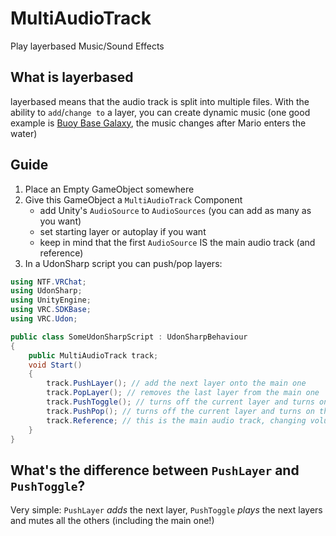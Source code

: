 # MultiAudioTrack

Play layerbased Music/Sound Effects

## What is layerbased

layerbased means that the audio track is split into multiple files. With the ability to `add`/`change to` a layer, you can create dynamic music (one good example is [Buoy Base Galaxy][buoybasegalaxy-gameplay], the music changes after Mario enters the water)

[buoybasegalaxy-gameplay]: https://www.youtube.com/watch?v=6dZ7O-HONZM

## Guide

1. Place an Empty GameObject somewhere
2. Give this GameObject a `MultiAudioTrack` Component
    - add Unity's `AudioSource` to `AudioSources` (you can add as many as you want)
    - set starting layer or autoplay if you want
    - keep in mind that the first `AudioSource` IS the main audio track (and reference)
3. In a UdonSharp script you can push/pop layers:

```c#
using NTF.VRChat;
using UdonSharp;
using UnityEngine;
using VRC.SDKBase;
using VRC.Udon;

public class SomeUdonSharpScript : UdonSharpBehaviour
{
    public MultiAudioTrack track;
    void Start()
    {
        track.PushLayer(); // add the next layer onto the main one
        track.PopLayer(); // removes the last layer from the main one
        track.PushToggle(); // turns off the current layer and turns on the next layer
        track.PushPop(); // turns off the current layer and turns on the previous layer
        track.Reference; // this is the main audio track, changing volume, pitch, etc. will affect the other layers too
    }
}

```

## What's the difference between `PushLayer` and `PushToggle`?

Very simple: `PushLayer` _adds_ the next layer, `PushToggle` _plays_ the next layers and mutes all the others (including the main one!)

